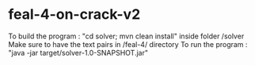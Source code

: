 # feal-4-on-crack-v2

To build the program : "cd solver; mvn clean install" inside folder /solver
Make sure to have the text pairs in /feal-4/ directory
To run the program : "java -jar target/solver-1.0-SNAPSHOT.jar"
